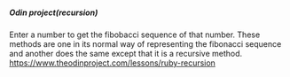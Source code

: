 ##### Odin project(recursion) 
Enter a number to get the fibobacci sequence of that number. These methods are one in its normal way of representing the fibonacci sequence and another does the same except that it is a recursive method.
https://www.theodinproject.com/lessons/ruby-recursion
